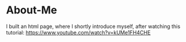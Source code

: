 # About-Me
I built an html page, where I shortly introduce myself, after watching this tutorial: https://www.youtube.com/watch?v=kUMe1FH4CHE
